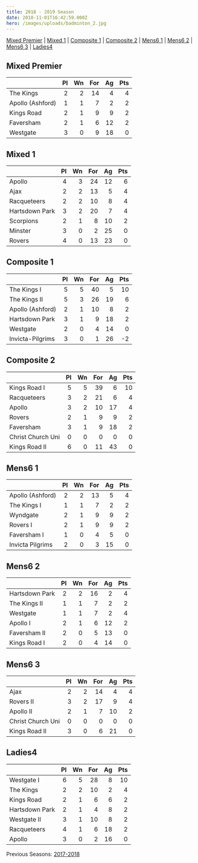 ```yaml
---
title: 2018 - 2019 Season
date: 2018-11-01T16:42:59.000Z
hero: /images/uploads/badminton_2.jpg
---
```

[Mixed Premier](#mixed-premier) | [Mixed 1](#mixed-1) | [Composite 1](#composite-1) | [Composite 2](#composite-2) | [Mens6 1](#mens6-1) | [Mens6 2](#mens6-2) | [Mens6 3](#mens6-3) | [Ladies4](#ladies4)

## Mixed Premier

|                  | Pl  | Wn  | For | Ag  | Pts |
| ---------------- | --: | --: | --: | --: | --: |
| The Kings        | 2   | 2   | 14  | 4   | 4   |
| Apollo (Ashford) | 1   | 1   | 7   | 2   | 2   |
| Kings Road       | 2   | 1   | 9   | 9   | 2   |
| Faversham        | 2   | 1   | 6   | 12  | 2   |
| Westgate         | 3   | 0   | 9   | 18  | 0   |


## Mixed 1

|                | Pl  | Wn  | For | Ag  | Pts |
| -------------- | --: | --: | --: | --: | --: |
| Apollo         | 4   | 3   | 24  | 12  | 6   |
| Ajax           | 2   | 2   | 13  | 5   | 4   |
| Racqueteers    | 2   | 2   | 10  | 8   | 4   |
| Hartsdown Park | 3   | 2   | 20  | 7   | 4   |
| Scorpions      | 2   | 1   | 8   | 10  | 2   |
| Minster        | 3   | 0   | 2   | 25  | 0   |
| Rovers         | 4   | 0   | 13  | 23  | 0   |


## Composite 1

|                  | Pl  | Wn  | For | Ag  | Pts |
| ---------------- | --: | --: | --: | --: | --: |
| The Kings I      | 5   | 5   | 40  | 5   | 10  |
| The Kings II     | 5   | 3   | 26  | 19  | 6   |
| Apollo (Ashford) | 2   | 1   | 10  | 8   | 2   |
| Hartsdown Park   | 3   | 1   | 9   | 18  | 2   |
| Westgate         | 2   | 0   | 4   | 14  | 0   |
| Invicta-Pilgrims | 3   | 0   | 1   | 26  | -2  |



## Composite 2

|                   | Pl  | Wn  | For | Ag  | Pts |
| ----------------- | --: | --: | --: | --: | --: |
| Kings Road I      | 5   | 5   | 39  | 6   | 10  |
| Racqueteers       | 3   | 2   | 21  | 6   | 4   |
| Apollo            | 3   | 2   | 10  | 17  | 4   |
| Rovers            | 2   | 1   | 9   | 9   | 2   |
| Faversham         | 3   | 1   | 9   | 18  | 2   |
| Christ Church Uni | 0   | 0   | 0   | 0   | 0   |
| Kings Road II     | 6   | 0   | 11  | 43  | 0   |


## Mens6 1

|                  | Pl  | Wn  | For | Ag  | Pts |
| ---------------- | --: | --: | --: | --: | --: |
| Apollo (Ashford) | 2   | 2   | 13  | 5   | 4   |
| The Kings I      | 1   | 1   | 7   | 2   | 2   |
| Wyndgate         | 2   | 1   | 9   | 9   | 2   |
| Rovers I         | 2   | 1   | 9   | 9   | 2   |
| Faversham I      | 1   | 0   | 4   | 5   | 0   |
| Invicta Pilgrims | 2   | 0   | 3   | 15  | 0   |


## Mens6 2

|                | Pl  | Wn  | For | Ag  | Pts |
| -------------- | --: | --: | --: | --: | --: |
| Hartsdown Park | 2   | 2   | 16  | 2   | 4   |
| The Kings II   | 1   | 1   | 7   | 2   | 2   |
| Westgate       | 1   | 1   | 7   | 2   | 4   |
| Apollo I       | 2   | 1   | 6   | 12  | 2   |
| Faversham II   | 2   | 0   | 5   | 13  | 0   |
| Kings Road I   | 2   | 0   | 4   | 14  | 0   |


## Mens6 3

|                   | Pl  | Wn  | For | Ag  | Pts |
| ----------------- | --: | --: | --: | --: | --: |
| Ajax              | 2   | 2   | 14  | 4   | 4   |
| Rovers II         | 3   | 2   | 17  | 9   | 4   |
| Apollo II         | 2   | 1   | 7   | 10  | 2   |
| Christ Church Uni | 0   | 0   | 0   | 0   | 0   |
| Kings Road II     | 3   | 0   | 6   | 21  | 0   |


## Ladies4

|                | Pl  | Wn  | For | Ag  | Pts |
| -------------- | --: | --: | --: | --: | --: |
| Westgate I     | 6   | 5   | 28  | 8   | 10  |
| The Kings      | 2   | 2   | 10  | 2   | 4   |
| Kings Road     | 2   | 1   | 6   | 6   | 2   |
| Hartsdown Park | 2   | 1   | 4   | 8   | 2   |
| Westgate II    | 3   | 1   | 10  | 8   | 2   |
| Racqueteers    | 4   | 1   | 6   | 18  | 2   |
| Apollo         | 3   | 0   | 2   | 16  | 0   |


Previous Seasons: [2017-2018](/tables/season-2017-2018)
